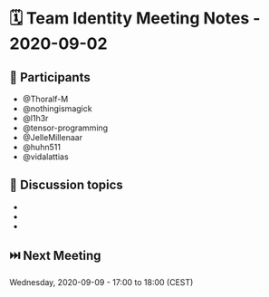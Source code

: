 # 🗓️ Team Identity Meeting Notes - 2020-09-02

## 👥 Participants
- @Thoralf-M
- @nothingismagick
- @l1h3r
- @tensor-programming
- @JelleMillenaar
- @huhn511
- @vidalattias

## 💬 Discussion topics
- 
-
- 


## ⏭️ Next Meeting
Wednesday, 2020-09-09 - 17:00 to 18:00 (CEST) 